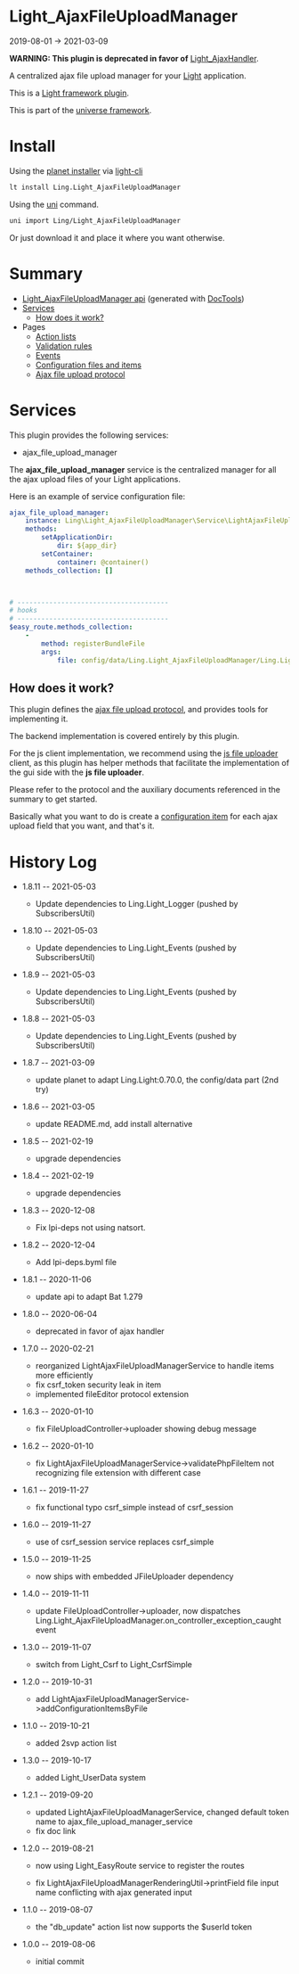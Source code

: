 Light_AjaxFileUploadManager
===========
2019-08-01 -> 2021-03-09



**WARNING: This plugin is deprecated in favor of** [Light_AjaxHandler](https://github.com/lingtalfi/Light_AjaxHandler). 


A centralized ajax file upload manager for your [Light](https://github.com/lingtalfi/Light) application.


This is a [Light framework plugin](https://github.com/lingtalfi/Light/blob/master/doc/pages/plugin.md).


This is part of the [universe framework](https://github.com/karayabin/universe-snapshot).


Install
==========
Using the [planet installer](https://github.com/lingtalfi/Light_PlanetInstaller) via [light-cli](https://github.com/lingtalfi/Light_Cli)
```bash
lt install Ling.Light_AjaxFileUploadManager
```

Using the [uni](https://github.com/lingtalfi/universe-naive-importer) command.
```bash
uni import Ling/Light_AjaxFileUploadManager
```

Or just download it and place it where you want otherwise.






Summary
===========
- [Light_AjaxFileUploadManager api](https://github.com/lingtalfi/Light_AjaxFileUploadManager/blob/master/doc/api/Ling/Light_AjaxFileUploadManager.md) (generated with [DocTools](https://github.com/lingtalfi/DocTools))
- [Services](#services)
    - [How does it work?](#how-does-it-work)
- Pages
    - [Action lists](https://github.com/lingtalfi/Light_AjaxFileUploadManager/blob/master/doc/pages/action-list.md)
    - [Validation rules](https://github.com/lingtalfi/Light_AjaxFileUploadManager/blob/master/doc/pages/validation-rules.md)
    - [Events](https://github.com/lingtalfi/Light_AjaxFileUploadManager/blob/master/doc/pages/events.md)
    - [Configuration files and items](https://github.com/lingtalfi/Light_AjaxFileUploadManager/blob/master/doc/pages/configuration-files.md)
    - [Ajax file upload protocol](https://github.com/lingtalfi/Light_AjaxFileUploadManager/blob/master/doc/pages/ajax-file-upload-protocol.md)





Services
=========


This plugin provides the following services:

- ajax_file_upload_manager


The **ajax_file_upload_manager** service is the centralized manager for all the ajax upload files of your Light applications. 



Here is an example of service configuration file:

```yaml
ajax_file_upload_manager:
    instance: Ling\Light_AjaxFileUploadManager\Service\LightAjaxFileUploadManagerService
    methods:
        setApplicationDir:
            dir: ${app_dir}
        setContainer:
            container: @container()
    methods_collection: []



# --------------------------------------
# hooks
# --------------------------------------
$easy_route.methods_collection:
    -
        method: registerBundleFile
        args:
            file: config/data/Ling.Light_AjaxFileUploadManager/Ling.Light_EasyRoute/afup_routes.byml


```


How does it work?
--------------

This plugin defines the [ajax file upload protocol](https://github.com/lingtalfi/Light_AjaxFileUploadManager/blob/master/doc/pages/ajax-file-upload-protocol.md),
and provides tools for implementing it.

The backend implementation is covered entirely by this plugin.

For the js client implementation, we recommend using the [js file uploader](https://github.com/lingtalfi/JFileUploader) client,
as this plugin has helper methods that facilitate the implementation of the gui side with the **js file uploader**.


Please refer to the protocol and the auxiliary documents referenced in the summary to get started.

Basically what you want to do is create a [configuration item](https://github.com/lingtalfi/Light_AjaxFileUploadManager/blob/master/doc/pages/configuration-files.md#the-configuration-item) for each ajax upload field that you want, and that's it.








History Log
=============


- 1.8.11 -- 2021-05-03

    - Update dependencies to Ling.Light_Logger (pushed by SubscribersUtil)

- 1.8.10 -- 2021-05-03

    - Update dependencies to Ling.Light_Events (pushed by SubscribersUtil)

- 1.8.9 -- 2021-05-03

    - Update dependencies to Ling.Light_Events (pushed by SubscribersUtil)

- 1.8.8 -- 2021-05-03

    - Update dependencies to Ling.Light_Events (pushed by SubscribersUtil)

- 1.8.7 -- 2021-03-09

    - update planet to adapt Ling.Light:0.70.0, the config/data part (2nd try)
  
- 1.8.6 -- 2021-03-05

    - update README.md, add install alternative

- 1.8.5 -- 2021-02-19

    - upgrade dependencies

- 1.8.4 -- 2021-02-19

    - upgrade dependencies

- 1.8.3 -- 2020-12-08

    - Fix lpi-deps not using natsort.

- 1.8.2 -- 2020-12-04

    - Add lpi-deps.byml file

- 1.8.1 -- 2020-11-06

    - update api to adapt Bat 1.279
    
- 1.8.0 -- 2020-06-04

    - deprecated in favor of ajax handler
    
- 1.7.0 -- 2020-02-21

    - reorganized LightAjaxFileUploadManagerService to handle items more efficiently
    - fix csrf_token security leak in item
    - implemented fileEditor protocol extension
    
- 1.6.3 -- 2020-01-10

    - fix FileUploadController->uploader showing debug message
    
- 1.6.2 -- 2020-01-10

    - fix LightAjaxFileUploadManagerService->validatePhpFileItem not recognizing file extension with different case
    
- 1.6.1 -- 2019-11-27

    - fix functional typo csrf_simple instead of csrf_session
    
- 1.6.0 -- 2019-11-27

    - use of csrf_session service replaces csrf_simple

- 1.5.0 -- 2019-11-25

    - now ships with embedded JFileUploader dependency
    
- 1.4.0 -- 2019-11-11

    - update FileUploadController->uploader, now dispatches Ling.Light_AjaxFileUploadManager.on_controller_exception_caught event
    
- 1.3.0 -- 2019-11-07

    - switch from Light_Csrf to Light_CsrfSimple
    
- 1.2.0 -- 2019-10-31

    - add LightAjaxFileUploadManagerService->addConfigurationItemsByFile
    
- 1.1.0 -- 2019-10-21

    - added 2svp action list

- 1.3.0 -- 2019-10-17

    - added Light_UserData system
    
- 1.2.1 -- 2019-09-20

    - updated LightAjaxFileUploadManagerService, changed default token name to ajax_file_upload_manager_service
    - fix doc link
    
- 1.2.0 -- 2019-08-21

    - now using Light_EasyRoute service to register the routes

    - fix LightAjaxFileUploadManagerRenderingUtil->printField file input name conflicting with ajax generated input
    
- 1.1.0 -- 2019-08-07

    - the "db_update" action list now supports the $userId token
    
- 1.0.0 -- 2019-08-06

    - initial commit
